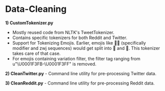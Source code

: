 # Data-Cleaning

**1) CustomTokenizer.py**  
- Mostly reused code from NLTK's TweetTokenizer.
- Contains specific tokenizers for both Reddit and Twitter.
- Support for Tokenizing Emojis. Earlier, emojis like 👩‍🏫 (specifically modifier and zwj sequences) would get split into 👩 and 🏫. This tokenizer takes care of that case.
- For emojis containing variation filter, the filter tag ranging from u"\U0001F3FB-\U0001F3FF" is removed.

**2) CleanTwitter.py** - Command line utility for pre-processing Twitter data.

**3) CleanReddit.py** - Command line utility for pre-processing Reddit data.
